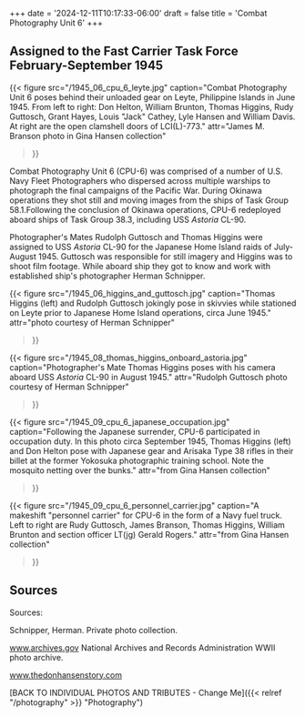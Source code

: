 +++
date = '2024-12-11T10:17:33-06:00'
draft = false
title = 'Combat Photography Unit 6'
+++

## Assigned to the Fast Carrier Task Force February-September 1945

{{< figure src="/1945_06_cpu_6_leyte.jpg" 
           caption="Combat Photography Unit 6 poses behind their unloaded gear on Leyte, Philippine Islands in June 1945. From left to right: Don Helton, William Brunton, Thomas Higgins, Rudy Guttosch, Grant Hayes, Louis \"Jack\" Cathey, Lyle Hansen and William Davis. At right are the open clamshell doors of LCI(L)-773." 
           attr="James M. Branson photo in Gina Hansen collection"
>}}

Combat Photography Unit 6 (CPU-6) was comprised of a number of U.S. Navy Fleet Photographers who dispersed across multiple warships to photograph the final campaigns of the Pacific War. During Okinawa operations they shot still and moving images from the ships of Task Group 58.1.Following the conclusion of Okinawa operations, CPU-6 redeployed aboard ships of Task Group 38.3, including USS *Astoria* CL-90.

Photographer's Mates Rudolph Guttosch and Thomas Higgins were assigned to USS *Astoria* CL-90 for the Japanese Home Island raids of July-August 1945. Guttosch was responsible for still imagery and Higgins was to shoot film footage. While aboard ship they got to know and work with established ship's photographer Herman Schnipper.

{{< figure src="/1945_06_higgins_and_guttosch.jpg" 
           caption="Thomas Higgins (left) and Rudolph Guttosch jokingly pose in skivvies while stationed on Leyte prior to Japanese Home Island operations, circa June 1945." 
           attr="photo courtesy of Herman Schnipper"
>}}

{{< figure src="/1945_08_thomas_higgins_onboard_astoria.jpg" 
           caption="Photographer's Mate Thomas Higgins poses with his camera aboard USS *Astoria* CL-90 in August 1945." 
           attr="Rudolph Guttosch photo courtesy of Herman Schnipper"
>}}

{{< figure src="/1945_09_cpu_6_japanese_occupation.jpg" 
           caption="Following the Japanese surrender, CPU-6 participated in occupation duty. In this photo circa September 1945, Thomas Higgins (left) and Don Helton pose with Japanese gear and Arisaka Type 38 rifles in their billet at the former Yokosuka photographic training school. Note the mosquito netting over the bunks." 
           attr="from Gina Hansen collection"
>}}

{{< figure src="/1945_09_cpu_6_personnel_carrier.jpg" 
           caption="A makeshift \"personnel carrier\" for CPU-6 in the form of a Navy fuel truck. Left to right are Rudy Guttosch, James Branson, Thomas Higgins, William Brunton and section officer LT(jg) Gerald Rogers." 
           attr="from Gina Hansen collection"
>}}

## Sources

Sources:

Schnipper, Herman. Private photo collection.

www.archives.gov National Archives and Records Administration WWII photo archive.

www.thedonhansenstory.com

[BACK TO INDIVIDUAL PHOTOS AND TRIBUTES - Change Me]({{< relref "/photography" >}} "Photography")